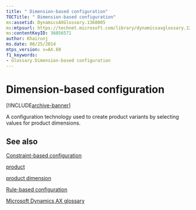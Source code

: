 ```yaml
---
title: " Dimension-based configuration"
TOCTitle: " Dimension-based configuration"
ms:assetid: DynamicsAXGlossary.1368005
ms:mtpsurl: https://technet.microsoft.com/library/dynamicsaxglossary.1368005(v=AX.60)
ms:contentKeyID: 36056571
author: Khairunj
ms.date: 08/25/2014
mtps_version: v=AX.60
f1_keywords:
- Glossary.Dimension-based configuration
---
```


# Dimension-based configuration


[!INCLUDE[archive-banner](includes/archive-banner.md)]

A configuration technology used to create product variants by selecting values for product dimensions.

## See also

[Constraint-based configuration](constraint-based-configuration.md)

[product](product.md)

[product dimension](product-dimension.md)

[Rule-based configuration](rule-based-configuration.md)

[Microsoft Dynamics AX glossary](glossary/microsoft-dynamics-ax-glossary.md)

  


